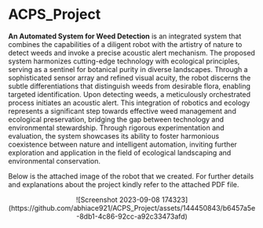 # ACPS_Project
<b>An Automated System for Weed Detection</b> is an integrated system that combines the capabilities of a diligent robot with the artistry of nature to detect weeds and invoke a precise acoustic alert mechanism. The proposed system harmonizes cutting-edge technology with ecological principles, serving as a sentinel for botanical purity in diverse landscapes. Through a sophisticated sensor array and refined visual acuity, the robot discerns the subtle differentiations that distinguish weeds from desirable flora, enabling targeted identification. Upon detecting weeds, a meticulously orchestrated process initiates an acoustic alert. This integration of robotics and ecology represents a significant step towards effective weed management and ecological preservation, bridging the gap between technology and environmental stewardship. Through rigorous experimentation and evaluation, the system showcases its ability to foster harmonious coexistence between nature and intelligent automation, inviting further exploration and application in the field of ecological landscaping and environmental conservation.

Below is the attached image of the robot that we created. For further details and explanations about the project kindly refer to the attached PDF file.



<p align = "center"> ![Screenshot 2023-09-08 174323](https://github.com/abhiace921/ACPS_Project/assets/144450843/b6457a5e-8db1-4c86-92cc-a92c33473afd) </p>
